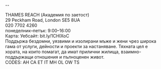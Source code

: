 
--

THAMES REACH (Академия по заетост)  
29 Peckham Road, London SE5 8UA  
020 7702 4260  
понеделник–петък: 9:00–16:00  
Карта: Уебсайт: bit.ly/1CHIXoC  
Поддържа бездомни, уязвими и изолирани мъже и жени чрез широка гама от услуги, дейности и проекти за настаняване. Тяхната цел е хората, на които помагат, да имат прилични жилища, взаимно-поддържащи отношения и пълноценен живот.  
CODES: AH CA ET IT MH OL OW TS  
  
